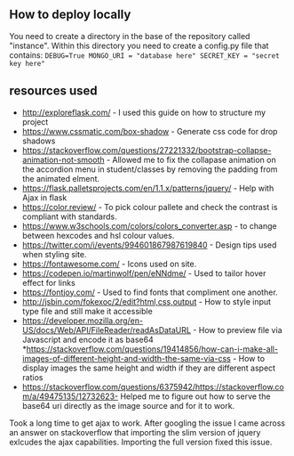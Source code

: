 ## How to deploy locally
You need to create a directory in the base of the repository called "instance".
Within this directory you need to create a config.py file that contains:
`DEBUG=True
MONGO_URI = "database here"
SECRET_KEY = "secret key here"`

## resources used
* http://exploreflask.com/ - I used this guide on how to structure my project 
* https://www.cssmatic.com/box-shadow - Generate css code for drop shadows 
* https://stackoverflow.com/questions/27221332/bootstrap-collapse-animation-not-smooth - Allowed me to fix the collapase animation on the accordion menu in student/classes
by removing the padding from the animated elment.
* https://flask.palletsprojects.com/en/1.1.x/patterns/jquery/ - Help with Ajax in flask 
* https://color.review/ - To pick colour pallete and check the contrast is compliant with standards.
* https://www.w3schools.com/colors/colors_converter.asp - to change between hexcodes and hsl colour values.
* https://twitter.com/i/events/994601867987619840 - Design tips used when styling site.
* https://fontawesome.com/ - Icons used on site.
* https://codepen.io/martinwolf/pen/eNNdme/ - Used to tailor hover effect for links
* https://fontjoy.com/ - Used to find fonts that compliment one another.
* http://jsbin.com/fokexoc/2/edit?html,css,output - How to style input type file and still make it accessible 
* https://developer.mozilla.org/en-US/docs/Web/API/FileReader/readAsDataURL - How to preview file via Javascript and encode it as base64
*https://stackoverflow.com/questions/19414856/how-can-i-make-all-images-of-different-height-and-width-the-same-via-css - How to display images the same height and width if they are different aspect ratios
* https://stackoverflow.com/questions/6375942/https://stackoverflow.com/a/49475135/12732623- Helped me to figure out how to serve the base64 uri directly as the image source and for it to work. 

Took a long time to get ajax to work. After googling the issue I came across an answer on stackoverflow that importing the slim version of jquery 
exlcudes the ajax capabilities. Importing the full version fixed this issue.